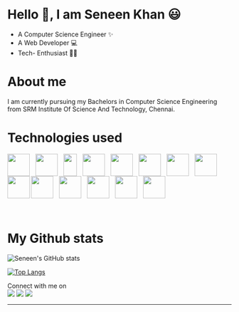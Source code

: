 # Hello :wave:, I am Seneen Khan 😃 
- A Computer Science Engineer :sparkles:
- A Web Developer :computer:
- Tech- Enthusiast 👨‍💻

# About me
I am currently pursuing my Bachelors in Computer Science Engineering from SRM Institute Of Science And Technology, Chennai.

# Technologies used

  <a href="https://www.python.org"><img src="https://cdn.jsdelivr.net/gh/devicons/devicon/icons/python/python-plain.svg" align="left" height=50px style="padding-right:10px"/></a>
  <a href="https://www.cprogramming.com"><img src="https://cdn.jsdelivr.net/gh/devicons/devicon/icons/c/c-plain.svg" align="left" height=50px style="padding-right:10px;" width="50px"/></a>
  <a href="https://isocpp.org"><img src="https://cdn.jsdelivr.net/gh/devicons/devicon/icons/cplusplus/cplusplus-plain.svg" align="left" height=50px style="padding-right:10px;" width="30px"/></a>
  <a href="https://www.w3.org/html/"><img src="https://cdn.jsdelivr.net/gh/devicons/devicon/icons/html5/html5-plain.svg" align="left" height=50px style="padding-right:10px;" width="50px"/></a>
  <a href="https://www.w3schools.com/css/"><img src="https://cdn.jsdelivr.net/gh/devicons/devicon/icons/css3/css3-plain.svg" align="left" height=50px style="padding-right:10px;" width="50px"/></a>
  <a href="https://flask.palletsprojects.com/en/3.0.x"> <img src="https://cdn.jsdelivr.net/gh/devicons/devicon/icons/flask/flask-original.svg" align="left" height=50px style="padding-right:10px;" width="50px"/></a>
  <a href="https://www.w3schools.com/js/"><img src="https://cdn.jsdelivr.net/gh/devicons/devicon/icons/javascript/javascript-plain.svg" align="left" height=50px style="padding-right:10px;" width="50px"/></a>
  <a href="https://nodejs.org/en"><img src="https://cdn.jsdelivr.net/gh/devicons/devicon/icons/nodejs/nodejs-plain.svg" align="left" height=50px style="padding-right:10px;" width="50px"/></a>
  <a href="https://react.dev"><img src="https://cdn.jsdelivr.net/gh/devicons/devicon/icons/react/react-original.svg" align="left" height=50px style="padding-right:10px margin-top:5px;" width="50px"/></a>
  <a href="https://www.mysql.com/"><img src="https://cdn.jsdelivr.net/gh/devicons/devicon@latest/icons/mysql/mysql-original.svg" height=50px style="padding-right:10px margin-top:5px;" width="50px"/></a>
  <a href="https://git-scm.com/"><img src="https://cdn.jsdelivr.net/gh/devicons/devicon/icons/git/git-original.svg" align="left" height=50px style="padding-right:10px;"/></a>
  <a href="https://expressjs.com/"><img src="https://cdn.jsdelivr.net/gh/devicons/devicon@latest/icons/express/express-original.svg" align="left" height=50px style="padding-right:10px;"/></a>
  <a href="https://www.mongodb.com/"><img src="https://cdn.jsdelivr.net/gh/devicons/devicon@latest/icons/mongodb/mongodb-original-wordmark.svg" align="left" height=50px style="padding-right:10px;"/></a>
  <a href="https://tailwindcss.com/"><img src="https://cdn.jsdelivr.net/gh/devicons/devicon@latest/icons/tailwindcss/tailwindcss-original.svg" align="left" height=50px style="padding-right:10px;"/></a>
<br>
<br>
<br>
# My Github stats
![Seneen's GitHub stats](https://github-readme-stats.vercel.app/api?username=seneenkhan&hide=contribs,prs)

[![Top Langs](https://github-readme-stats.vercel.app/api/top-langs/?username=itsankk05&layout=pie)](https://github.com/anuraghazra/github-readme-stats)





<p>Connect with me on
<br>	
<a target="_blank" href="https://www.linkedin.com/in/seneen-khan-511a06220/"><img src="https://img.shields.io/badge/-LinkedIn-0077B5?style=for-the-badge&logo=Linkedin&logoColor=white"></img></a>
<a target="_blank" href="https://mail.google.com/mail/u/0/?tab=rm&ogbl#inbox"><img src="https://img.shields.io/badge/-Gmail-D14836?style=for-the-badge&logo=Gmail&logoColor=white"></img></a>
<a target="_blank" href="https://x.com/KhanSeneen"><img src="https://img.shields.io/badge/-Twitter-1DA1F2?style=for-the-badge&logo=Twitter&logoColor=white"></img></a>

<br>
</p>

------






          
          
          
          
          
  
            
          

